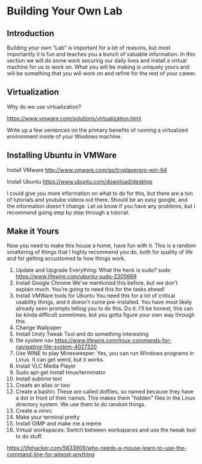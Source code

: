 # Building Your Own Lab
## Introduction
Building your own “Lab” is important for a lot of reasons, but most importantly it is fun and teaches you a bunch of valuable information. In this section we will do some work securing our daily lives and install a virtual machine for us to work on. What you will be making is uniquely yours and will be something that you will work on and refine for the rest of your career.

## Virtualization
Why do we use virtualization?

https://www.vmware.com/solutions/virtualization.html

Write up a few sentences on the primary benefits of running a virtualized environment inside of your Windows machine.

## Installing Ubuntu in VMWare
Install VMware http://www.vmware.com/go/tryplayerpro-win-64

Install Ubuntu https://www.ubuntu.com/download/desktop

I could give you more information on what to do for this, but there are a ton of tutorials and youtube videos out there. Should be an easy google, and the information doesn't change. Let us know if you have any problems, but I recommend going step by step through a tutorial.

## Make it Yours
Now you need to make this house a home, have fun with it. This is a random smattering of things that I highly recommend you do, both for quality of life and for getting accustomed to how things work.

1. Update and Upgrade Everything: 
  What the heck is sudo? sudo https://www.lifewire.com/ubuntu-sudo-2205669
2. Install Google Chrome
  We've mentioned this before, but we don't explain much. You're going to need this for the tasks ahead!
3. Install VMWare tools for Ubuntu
You need this for a lot of critical usability things, and it doesn't come pre-installed. You have most likely already seen prompts telling you to do this. Do it. I'll be honest, this can be kinda difficult sometimes, but you gotta figure your own way through this.
4. Change Wallpaper
5. Install Unity Tweak Tool and do something interesting
6. file system nav https://www.lifewire.com/linux-commands-for-navigating-file-system-4027320
7. Use WINE to play Minesweeper: Yes, you can run Windows programs in Linux. It can get weird, but it works.
8. Install VLC Media Player
9. Sudo apt-get install tmux/terminator
10. Install sublime text
11. Create an alias or two
12. Create a bashrc
  These are called dotfiles, so named because they have a dot in front of their names. This makes them "hidden" files in the Linux directory system. We use them to do random things.
13. Create a vimrc
14. Make your terminal pretty
15. Install GIMP and make me a meme
16. Virtual workspaces: Switch between workspaces and use the tweak tool to do stuff.

https://lifehacker.com/5633909/who-needs-a-mouse-learn-to-use-the-command-line-for-almost-anything
